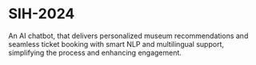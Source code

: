 # SIH-2024
An AI chatbot, that delivers personalized museum recommendations and seamless ticket booking with smart NLP and multilingual support, simplifying the process and enhancing engagement.

